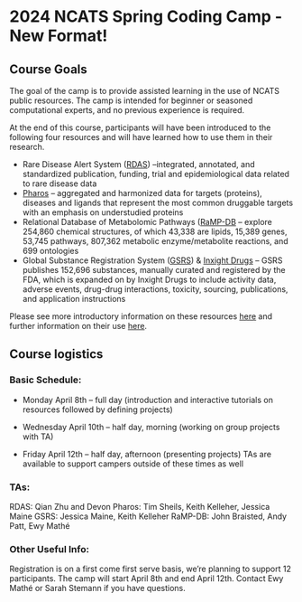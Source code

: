 # 2024 NCATS Spring Coding Camp - New Format!

## Course Goals
The goal of the camp is to provide assisted learning in the use of NCATS public resources.  The camp is intended for beginner or seasoned computational experts, and no previous experience is required.

At the end of this course, participants will have been introduced to the following four resources and will have learned how to use them in their research.

- Rare Disease Alert System ([RDAS](https://rdas.ncats.nih.gov/)) –integrated, annotated, and standardized publication, funding, trial and epidemiological data related to rare disease data
- [Pharos](https://pharos.ncats.nih.gov/) – aggregated and harmonized data for targets (proteins), diseases and ligands that represent the most common druggable targets with an emphasis on understudied proteins
- Relational Database of Metabolomic Pathways ([RaMP-DB](https://rampdb.nih.gov/) – explore 254,860 chemical structures, of which 43,338 are lipids, 15,389 genes, 53,745 pathways, 807,362 metabolic enzyme/metabolite reactions, and 699 ontologies
- Global Substance Registration System ([GSRS](https://gsrs.ncats.nih.gov/)) & [Inxight Drugs](https://drugs.ncats.io/) – GSRS publishes 152,696 substances, manually curated and registered by the FDA, which is expanded on by Inxight Drugs to include activity data, adverse events, drug-drug interactions, toxicity, sourcing, publications, and application instructions

Please see more introductory information on these resources [here](https://github.com/ncats/IFX_Workshops_Tutorials/tree/main/202311_AMIA_Workshop/slides) and further information on their use [here](https://github.com/ncats/IFX_Workshops_Tutorials/blob/main/202311_AMIA_Workshop/README.md).

## Course logistics
### Basic Schedule:

- Monday April 8th – full day (introduction and interactive tutorials on resources followed by defining projects)

- Wednesday April 10th – half day, morning (working on group projects with TA)

- Friday April 12th – half day, afternoon (presenting projects)
TAs are available to support campers outside of these times as well

### TAs:
RDAS: Qian Zhu and Devon 
Pharos: Tim Sheils, Keith Kelleher, Jessica Maine
GSRS: Jessica Maine, Keith Kelleher
RaMP-DB: John Braisted, Andy Patt, Ewy Mathé

### Other Useful Info:
Registration is on a first come first serve basis, we’re planning to support 12 participants.  The camp will start April 8th and end April 12th. 
Contact Ewy Mathé or Sarah Stemann if you have questions.

